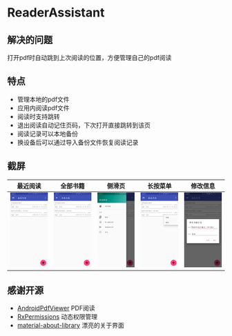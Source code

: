 # ReaderAssistant
## 解决的问题
打开pdf时自动跳到上次阅读的位置，方便管理自己的pdf阅读
## 特点  
* 管理本地的pdf文件
* 应用内阅读pdf文件
* 阅读时支持跳转
* 退出阅读自动记住页码，下次打开直接跳转到该页
* 阅读记录可以本地备份
* 换设备后可以通过导入备份文件恢复阅读记录
## 截屏
| 最近阅读 | 全部书籍 | 侧滑页 | 长按菜单 | 修改信息 |
|:-:|:-:|:-:|:-:|:-:|
|![recent](https://github.com/LogicJake/ReaderAssistant/blob/master/PIC/recent.jpg?raw=true)|![local](https://github.com/LogicJake/ReaderAssistant/blob/master/PIC/local.jpg?raw=true)|![drawer](https://github.com/LogicJake/ReaderAssistant/blob/master/PIC/drawer.jpg?raw=true)|![meau](https://github.com/LogicJake/ReaderAssistant/blob/master/PIC/meau.jpg?raw=true)|![update](https://github.com/LogicJake/ReaderAssistant/blob/master/PIC/update.jpg?raw=true)|


## 感谢开源
* [AndroidPdfViewer](https://github.com/barteksc/AndroidPdfViewer) PDF阅读
* [RxPermissions](https://github.com/tbruyelle/RxPermissions) 动态权限管理
* [material-about-library](https://github.com/daniel-stoneuk/material-about-library) 漂亮的关于界面
